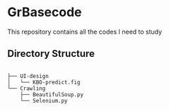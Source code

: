 # GrBasecode
This repository contains all the codes I need to study

## Directory Structure
<pre>
<code>
├── UI-design
│   └── KBO-predict.fig
└── Crawling
    ├── BeautifulSoup.py
    └── Selenium.py
</code>
</pre>
